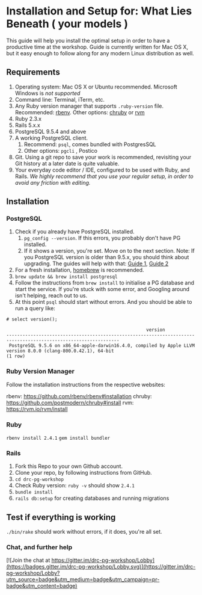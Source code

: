 # Installation and Setup for: What Lies Beneath ( your models )

This guide will help you install the optimal setup in order to have a productive time at the workshop.  Guide is currently written for Mac OS X, but it easy enough to follow along for any modern Linux distribution as well.

## Requirements
1. Operating system: Mac OS X or Ubuntu recommended.  Microsoft Windows is _not supported_
2. Command line: Terminal, iTerm, etc.
3. Any Ruby version manager that supports `.ruby-version` file.  Recommended: [rbenv](https://github.com/rbenv/rbenv). Other options: [chruby](https://github.com/postmodern/chruby) or [rvm](https://rvm.io)
4. Ruby 2.3.x
5. Rails 5.x.x
6. PostgreSQL 9.5.4 and above
7. A working PostgreSQL client.
	1. Recommend: `psql`, comes bundled with PostgresSQL
	2. Other options: `pgcli` , Postico
8. Git.  Using a git repo to save your work is recommended, revisiting your Git history at a later date is quite valuable.
9. Your everyday code editor / IDE, configured to be used with Ruby, and Rails.  _We highly recommend that you use your regular setup, in order to avoid any friction with editing._


## Installation
### PostgreSQL

1. Check if you already have PostgreSQL installed.
	1. `pg_config --version`. If this errors, you probably don't have PG installed.
	2. If it shows a version, you're set. Move on to the next section.  Note: If you PostgreSQL version is older than 9.5.x, you should think about upgrading.  The guides will help with that: [Guide 1](https://keita.blog/2016/01/09/homebrew-and-postgresql-9-5/), [Guide 2](https://collectiveidea.com/blog/archives/2016/01/08/postgresql95-upgrade-with-homebrew)
2. For a fresh installation, [homebrew](https://brew.sh) is recommended.
3. `brew update && brew install postgresql`
4. Follow the instructions from `brew install` to initialise a PG database and start the service.  If you're stuck with some error, and Googling around isn't helping, reach out to us.
5. At this point `psql` should start without errors. And you should be able to run a query like:

```
# select version();

                                                    version
----------------------------------------------------------------------------------------------------------------
 PostgreSQL 9.5.6 on x86_64-apple-darwin16.4.0, compiled by Apple LLVM version 8.0.0 (clang-800.0.42.1), 64-bit
(1 row)
```

### Ruby Version Manager

Follow the installation instructions from the respective websites:

rbenv: https://github.com/rbenv/rbenv#installation
chruby: https://github.com/postmodern/chruby#install
rvm: https://rvm.io/rvm/install

### Ruby

`rbenv install 2.4.1`
`gem install bundler`

### Rails

1. Fork this Repo to your own Github account.
2. Clone your repo, by following instructions from GitHub.
3. `cd drc-pg-workshop`
4. Check Ruby version: `ruby -v` should show `2.4.1`
5. `bundle install`
6. `rails db:setup` for creating databases and running migrations

## Test if everything is working
`./bin/rake` should work without errors, if it does, you're all set.

### Chat, and further help

[![Join the chat at https://gitter.im/drc-pg-workshop/Lobby](https://badges.gitter.im/drc-pg-workshop/Lobby.svg)](https://gitter.im/drc-pg-workshop/Lobby?utm_source=badge&utm_medium=badge&utm_campaign=pr-badge&utm_content=badge)

